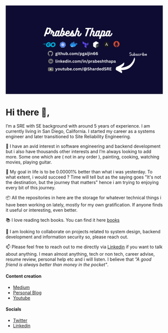 ![banner](icon/banner.png)


# Hi there 👋,

I’m a SRE with SE background with around 5 years of experience. I am currently living in San Diego, California. I started my career as a systems engineer and later transitioned to Site Reliability Engineering. 

🚴  I have an avid interest in software engineering and backend development but i also have thousands other interests and I’m always looking to add more. Some one which are ( not in any order ), painting, cooking, watching movies, playing guitar.

🎯  My goal in life is to be 0.00001% better than what i was yesterday. To what extent, i would succeed ? Time will tell but as the saying goes "It's not the destination, but the journey that matters" hence i am trying to enjoying every bit of this journey.

📦  All the repositories in here are the storage for whatever technical things i have been working on lately, mostly for my own gratification. If anyone finds it useful or interesting, even better.

📚  I love reading tech books. You can find it here [books](https://99devops.com/books)
  
🙋  I am looking to collaborate on projects related to system design, backend development and information security so, please reach out.
  
📫  Please feel free to reach out to me directly via [Linkedin](https://www.linkedin.com/in/prabeshthapa) if you want to talk about anything. I mean almost anything, tech or non tech, career advise, resume review, personal help etc and i will listen. I believe that *"A good friend is always better than money in the pocket"*. 

#### Content creation
- [Medium](https://medium.com/@prabeshthapa)
- [Personal Blog](https://99devops.com)
- [Youtube](https://www.youtube.com/c/ShardedSRE)

#### Socials
- [Twitter](https://twitter.com/pgaijin66)
- [Linkedin](https://www.linkedin.com/in/prabeshthapa)
